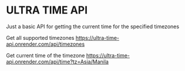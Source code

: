 # ULTRA TIME API

Just a basic API for getting the current time for the specified timezones


Get all supported timezones
https://ultra-time-api.onrender.com/api/timezones

Get current time of the timezone
https://ultra-time-api.onrender.com/api/time?tz=Asia/Manila
